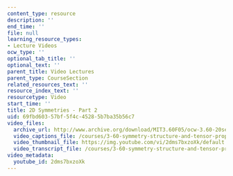 ```yaml
---
content_type: resource
description: ''
end_time: ''
file: null
learning_resource_types:
- Lecture Videos
ocw_type: ''
optional_tab_title: ''
optional_text: ''
parent_title: Video Lectures
parent_type: CourseSection
related_resources_text: ''
resource_index_text: ''
resourcetype: Video
start_time: ''
title: 2D Symmetries - Part 2
uid: 69fbd603-57bf-5f4c-4528-5b7ba35b56c7
video_files:
  archive_url: http://www.archive.org/download/MIT3.60F05/ocw-3.60-20sep2005-part2-220k.mp4
  video_captions_file: /courses/3-60-symmetry-structure-and-tensor-properties-of-materials-fall-2005/4c40c53909145fc188c712a8755b8313_2dms7bxzoXk.vtt
  video_thumbnail_file: https://img.youtube.com/vi/2dms7bxzoXk/default.jpg
  video_transcript_file: /courses/3-60-symmetry-structure-and-tensor-properties-of-materials-fall-2005/cd6300fc1bc4b6e4f838d58cc7e4cf63_2dms7bxzoXk.pdf
video_metadata:
  youtube_id: 2dms7bxzoXk
---
```

